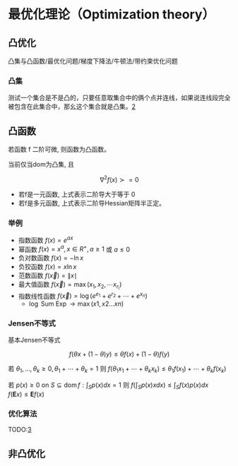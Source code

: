 

<!--
 * @version:
 * @Author:  StevenJokess（蔡舒起） https://github.com/StevenJokess
 * @Date: 2023-04-02 17:02:47
 * @LastEditors:  StevenJokess（蔡舒起） https://github.com/StevenJokess
 * @LastEditTime: 2023-04-21 21:13:42
 * @Description:
 * @Help me: 如有帮助，请赞助，失业3年了。![支付宝收款码](https://github.com/StevenJokess/d2rl/blob/master/img/%E6%94%B6.jpg)
 * @TODO::
 * @Reference:
-->
# 最优化理论（Optimization theory）


## 凸优化

凸集与凸函数/最优化问题/梯度下降法/牛顿法/带约束优化问题

### 凸集

测试一个集合是不是凸的，只要任意取集合中的俩个点并连线，如果说连线段完全被包含在此集合中，那幺这个集合就是凸集。[2]

## 凸函数

若函数 $\mathrm{f}$ 二阶可微, 则函数为凸函数。

当前仅当dom为凸集, 且

$$
\nabla^2 f(x) \succ=0
$$

- 若f是一元函数, 上式表示二阶导大于等于 0
- 若f是多元函数, 上式表示二阶导Hessian矩阵半正定。

### 举例

- 指数函数 $f(x)=e^{a x}$
- 幂函数 $f(x)=x^a, x \in R^{+}, a \geq 1$ 或 $a \leq 0$
- 负对数函数 $f(x)=-\ln x$
- 负狡函数 $f(x)=x \ln x$
- 范数函数 $f(\vec{x})=\| x \mid$
- 最大值函数 $f(\vec{x})=\max \left(x_1, x_2, \cdots x_{r_{\mathrm{i}}}\right)$
- 指数线性函数 $f(\vec{x})=\log \left(e^{e_1}+e^{r_2}+\cdots+e^{x_n}\right)$
  - $\log$ Sum $\operatorname{Exp} \rightarrow \max (x 1, x 2 \ldots x n)$

### Jensen不等式

基本Jensen不等式

$$
f(\theta x+(1-\theta) y) \leq \theta f(x)+(1-\theta) f(y)
$$

若 $\theta_1, \ldots, \theta_k \geq 0, \theta_1+\cdots+\theta_k=1$
则 $f\left(\theta_1 x_1+\cdots+\theta_k x_k\right) \leq \theta_1 f\left(x_1\right)+\cdots+\theta_k f\left(x_k\right)$

若 $p(x) \geq 0$ on $S \subseteq \operatorname{dom} f: \int_S p(x) d x=1$
则 $f\left(\int_S p(x) x d x\right) \leq \int_S f(x) p(x) d x \quad f(\mathbf{E} x) \leq \mathbf{E} f(x)$

### 优化算法

TODO:[3]

## 非凸优化

[1]: https://www.bilibili.com/video/BV1UV411z7um/?spm_id_from=333.999.0.0&vd_source=bca0a3605754a98491958094024e5fe3
[2]: https://flashgene.com/archives/23923.html
[3]: https://datawhalechina.github.io/unusual-deep-learning/#/08.%E4%BC%98%E5%8C%96%E7%AE%97%E6%B3%95
